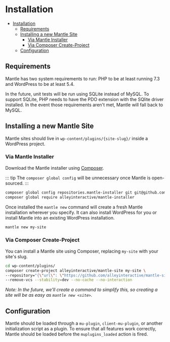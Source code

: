 # Installation

- [Installation](#installation)
	- [Requirements](#requirements)
	- [Installing a new Mantle Site](#installing-a-new-mantle-site)
		- [Via Mantle Installer](#via-mantle-installer)
		- [Via Composer Create-Project](#via-composer-create-project)
	- [Configuration](#configuration)

## Requirements
Mantle has two system requirements to run: PHP to be at least running 7.3 and
WordPress to be at least 5.4.

In the future, unit tests will be run using SQLite instead of MySQL. To support
SQLite, PHP needs to have the PDO extension with the SQlite driver installed. In
the event those requirements aren't met, Mantle will fall back to MySQL.

## Installing a new Mantle Site

Mantle sites should live in `wp-content/plugins/{site-slug}/` inside a WordPress
project.

### Via Mantle Installer

Download the Mantle installer using [Composer](https://getcomposer.org/).

::: tip
The `composer global config` will be unnecessary once Mantle is open-sourced.
:::

```bash
composer global config repositories.mantle-installer git git@github.com:alleyinteractive/mantle-installer.git
composer global require alleyinteractive/mantle-installer
```

Once installed the `mantle new` command will create a fresh Mantle installation
wherever you specify. It can also install WordPress for you or install Mantle
into an existing WordPress installation.

```bash
mantle new my-site
```

### Via Composer Create-Project

You can install a Mantle site using Composer, replacing `my-site` with your site's slug.

```bash
cd wp-content/plugins/
composer create-project alleyinteractive/mantle-site my-site \
--repository="{\"url\": \"https://github.com/alleyinteractive/mantle-site.git\", \"type\": \"vcs\"}" \
--remove-vcs --stability=dev --no-cache --no-interaction
```

_Note: In the future, we'll create a command to simplify this, so creating a site will be as
easy as `mantle new <site>`._

## Configuration
Mantle should be loaded through a `mu-plugin`, `client-mu-plugin`, or another
initialization script as a plugin. To ensure that all features work correctly,
Mantle should be loaded before the `muplugins_loaded` action is fired.
